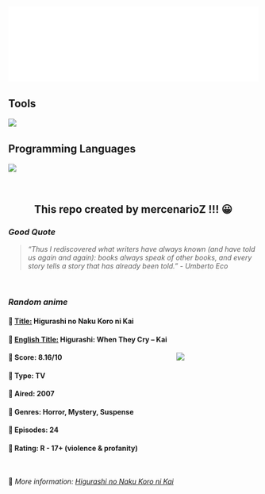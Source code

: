 
<img src="svg/nai.svg" />

<p>
  <h2>Tools</h2>
  <a href="https://skillicons.dev">
    <img src="https://skillicons.dev/icons?i=git,bash,vim,ubuntu,tensorflow,pytorch,docker,raspberrypi" />
  </a>

  <br />

  <h2>Programming Languages</h2>

  <a href="https://skillicons.dev">
    <img src="https://skillicons.dev/icons?i=python,c,cpp" />
  </a>
</p>

<br />

<h2 align="center">This repo created by mercenarioZ !!! 😀</h2>
<h3><i>Good Quote</i></h3>

<blockquote>
<i>
“Thus I rediscovered what writers have always known (and have told us again and again): books always speak of other books, and every story tells a story that has already been told.” - Umberto Eco
</i>
</blockquote>

<br />

<h3><i>Random anime</i></h3>

<h4>
  <strong>🥭 <u>Title:</u></strong> Higurashi no Naku Koro ni Kai
</h4>

<h4>🌿 <u>English Title:</u> Higurashi: When They Cry – Kai</h4>

<img align="right" width="165" src=https://cdn.myanimelist.net/images/anime/12/14114.jpg />

<h4>🌱 Score: 8.16/10</h4>

<h4>🌲 Type: TV</h4>

<h4>🌴 Aired: 2007</h4>

<h4>🌵 Genres: Horror, Mystery, Suspense</h4>

<h4>🥑 Episodes: 24</h4>

<h4>🍏 Rating: R - 17+ (violence & profanity)</h4>

<br />

🍂 *More information: [Higurashi no Naku Koro ni Kai](https://myanimelist.net/anime/1889/Higurashi_no_Naku_Koro_ni_Kai)*
    